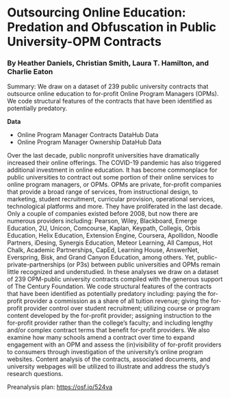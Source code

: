 # Outsourcing Online Education: Predation and Obfuscation in Public University-OPM Contracts

### By Heather Daniels, Christian Smith, Laura T. Hamilton, and Charlie Eaton

Summary: We draw on a dataset of 239 public university contracts that outsource online education to for-profit Online Program Managers (OPMs). We code structural features of the contracts that have been identified as potentially predatory.

**Data**
  - Online Program Manager Contracts DataHub Data
  - Online Program Manager Ownership DataHub Data

Over the last decade, public nonprofit universities have dramatically increased their online offerings. The COVID-19 pandemic has also triggered additional investment in online education. It has become commonplace for public universities to contract out some portion of their online services to online program managers, or OPMs. OPMs are private, for-profit companies that provide a broad range of services, from instructional design, to marketing, student recruitment, curricular provision, operational services, technological platforms and more. They have proliferated in the last decade. Only a couple of companies existed before 2008, but now there are numerous providers including: Pearson, Wiley, Blackboard, Emerge Education, 2U, Unicon, Comcourse, Kaplan, Keypath, Collegis, Orbis Education, Helix Education, Extension Engine, Coursera, Apollidon, Noodle Partners, iDesing, Synergis Education, Meteor Learning, All Campus, Hot Chalk, Academic Partnerships, CapEd, Learning House, AnswerNet, Everspring, Bisk, and Grand Canyon Education, among others. Yet, public-private-partnerships (or P3s) between public universities and OPMs remain little recognized and understudied. In these analyses we draw on a dataset of 239 OPM-public university contracts compiled with the generous support of The Century Foundation. We code structural features of the contracts that have been identified as potentially predatory including: paying the for-profit provider a commission as a share of all tuition revenue; giving the for-profit provider control over student recruitment; utilizing course or program content developed by the for-profit provider; assigning instruction to the for-profit provider rather than the college’s faculty; and including lengthy and/or complex contract terms that benefit for-profit providers. We also examine how many schools amend a contract over time to expand engagement with an OPM and assess the (in)visibility of for-profit providers to consumers through investigation of the university’s online program websites. Content analysis of the contracts, associated documents, and university webpages will be utilized to illustrate and address the study’s research questions.

Preanalysis plan: https://osf.io/524va
